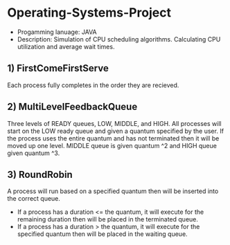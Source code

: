 # Operating-Systems-Project

- Progamming lanuage:  JAVA
- Description:  Simulation of CPU scheduling algorithms. Calculating CPU utilization and average wait times.

## 1) FirstComeFirstServe    
Each process fully completes in the order they are recieved.
## 2) MultiLevelFeedbackQueue  
Three levels of READY queues, LOW, MIDDLE, and HIGH. All processes will start on the LOW ready queue and given a quantum specified by the user. If the process uses the entire quantum and has not terminated then it will be moved up one level. MIDDLE queue is given quantum ^2 and HIGH queue given quantum ^3.
## 3) RoundRobin
A process will run based on a specified quantum then will be inserted into the correct queue.
- If a process has a duration <= the quantum, it will execute for the remaining duration then will be placed in the terminated queue.
- If a process has a duration > the quantum, it will execute for the specified quantum then will be placed in the waiting queue.
